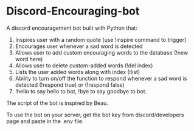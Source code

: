 # Discord-Encouraging-bot

A discord encouragement bot built with Python that:

1. Inspires user with a random quote (use !inspire command to trigger)
2. Encourages user whenever a sad word is detected
3. Allows user to add custom encouraging words to the database (!new word here)
4. Allows user to delete custom-added words (!del index)
5. Lists the user added words along with index (!list)
6. Ability to turn on/off the function to respond whenever a sad word is detected (!respond true) or (!respond false)
7. !hello to say hello to bot, !bye to say goodbye to bot.

The script of the bot is inspired by Beau.

To use the bot on your server, get the bot key from discord/developers page and paste in the .env file.
